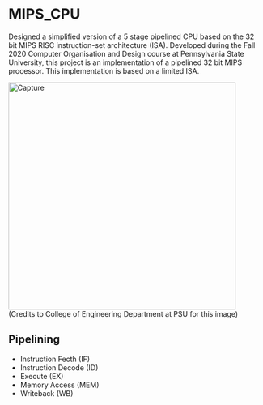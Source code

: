 # MIPS_CPU
 
Designed a simplified version of a 5 stage pipelined CPU based on the 32 bit MIPS RISC instruction-set architecture (ISA). 
Developed during the Fall 2020 Computer Organisation and Design course at Pennsylvania State University, this project is an implementation of a pipelined 32 bit MIPS processor. This implementation is based on a limited ISA. 


<img width="449" alt="Capture" src="https://user-images.githubusercontent.com/65333000/112479096-b5d44700-8d9a-11eb-854f-623c3921b948.PNG">
(Credits to College of Engineering Department at PSU for this image)

## Pipelining
* Instruction Fecth (IF)
* Instruction Decode (ID)
* Execute (EX)
* Memory Access (MEM)
* Writeback (WB)
